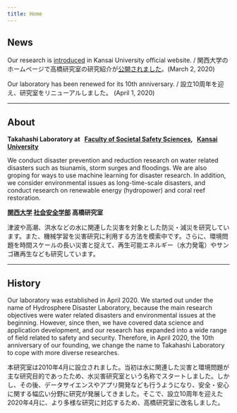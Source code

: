 ```yaml
---
title: Home
---
```

## News
<!-- <span class="badge badge-danger">New</span> -->
Our research is [introduced](http://www.kansai-u.ac.jp/kenkyubito/stories/11_takahashi.html) in Kansai University official website. / 関西大学のホームページで高橋研究室の研究紹介が[公開されました](http://www.kansai-u.ac.jp/kenkyubito/stories/11_takahashi.html)。(March 2, 2020)

Our laboratory has been renewed for its 10th anniversary. / 設立10周年を迎え、研究室をリニューアルしました。
(April 1, 2020)

---

## About
**Takahashi Laboratory at &nbsp; [Faculty of Societal Safety Sciences](https://www.kansai-u.ac.jp/Fc_ss/english/), &nbsp; [Kansai University](https://www.kansai-u.ac.jp/English/)**

We conduct disaster prevention and reduction research on water related disasters such as tsunamis, storm surges and floodings. We are also groping for ways to use machine learning for disaster research. In addition, we consider environmental issues as long-time-scale disasters, and conduct research on renewable energy (hydropower) and coral reef restoration.

**[関西大学](https://www.kansai-u.ac.jp/index.html) [社会安全学部](http://www.kansai-u.ac.jp/Fc_ss/) 高橋研究室**

津波や高潮、洪水などの水に関連した災害を対象とした防災・減災を研究しています。また、機械学習を災害研究に利用する方法を模索中です。さらに、環境問題を時間スケールの長い災害と捉えて、再生可能エネルギー（水力発電）やサンゴ礁再生なども研究しています。

---

## History
Our laboratory was established in April 2020. We started out under the name of Hydrosphere Disaster Laboratory, because the main research objectives were water related disasters and environmental issues at the beginning. However, since then, we have covered data science and application development, and our research has expanded into a wide range of field related to safety and security. Therefore, in April 2020, the 10th anniversary of our founding,  we change the name to Takahashi Laboratory to cope with more diverse researches.

本研究室は2010年4月に設立されました。当初は水に関連した災害と環境問題が主な研究目的であったため、水災害研究室という名称でスタートしました。しかし、その後、データサイエンスやアプリ開発なども行うようになり、安全・安心に関する幅広い分野に研究が発展してきました。そこで、設立10周年を迎えた2020年4月に、より多様な研究に対応するため、高橋研究室に改名しました。
